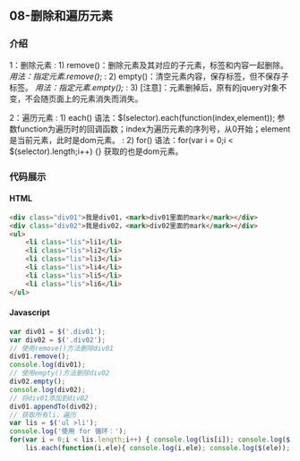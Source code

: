 ## 08-删除和遍历元素

### 介绍
1：删除元素
: 1) remove()：删除元素及其对应的子元素，标签和内容一起删除。*用法：指定元素.remove()*;
: 2) empty()：清空元素内容，保存标签，但不保存子标签。 *用法：指定元素.empty();*
: 3) [注意]：元素删掉后，原有的jquery对象不变，不会随页面上的元素消失而消失。

2：遍历元素
: 1) each()
            语法：$(selector).each(function(index,element));
            参数function为遍历时的回调函数；index为遍历元素的序列号，从0开始；element是当前元素，此时是dom元素。
: 2) for()
            语法：for(var i = 0;i < $(selector).length;i++) {}
            获取的也是dom元素。
### 代码展示
#### HTML
```html
<div class="div01">我是div01，<mark>div01里面的mark</mark></div>
<div class="div02">我是div02，<mark>div02里面的mark</mark></div>
<ul>
    <li class="lis">li1</li>
    <li class="lis">li2</li>
    <li class="lis">li3</li>
    <li class="lis">li4</li>
    <li class="lis">li5</li>
    <li class="lis">li6</li>
</ul>
```
#### Javascript
```javascript
var div01 = $('.div01');
var div02 = $('.div02');
// 使用remove()方法删除div01
div01.remove();
console.log(div01);
// 使用empty()方法删除div02
div02.empty();
console.log(div02);
// 将div01添加到div02
div01.appendTo(div02);
// 获取所有li，遍历
var lis = $('ul >li');
console.log('使用 for 循环：');
for(var i = 0;i < lis.length;i++) { console.log(lis[i]); console.log($(lis[i])); } console.log('使用 each：');
    lis.each(function(i,ele){ console.log(i,ele); console.log($(ele)); });
```